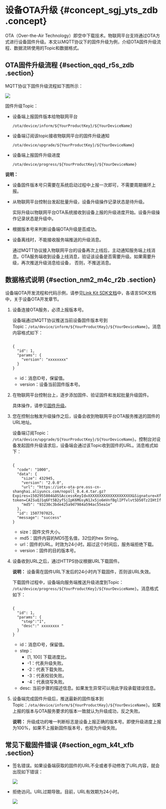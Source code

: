 # 设备OTA升级 {#concept_sgj_yts_zdb .concept}

OTA（Over-the-Air Technology）即空中下载技术。物联网平台支持通过OTA方式进行设备固件升级。本文以MQTT协议下的固件升级为例，介绍OTA固件升级流程、数据流转使用的Topic和数据格式。

## OTA固件升级流程 {#section_qqd_r5s_zdb .section}

MQTT协议下固件升级流程如下图所示：

![](http://static-aliyun-doc.oss-cn-hangzhou.aliyuncs.com/assets/img/14288/156281012550127_zh-CN.png)

固件升级Topic：

-   设备端上报固件版本给物联网平台

    ``` {#codeblock_xjd_bxu_da0}
    /ota/device/inform/${YourProductKey}/${YourDeviceName}
    ```

-   设备端订阅该topic接收物联网平台的固件升级通知

    ``` {#codeblock_c1n_y34_nl5}
    /ota/device/upgrade/${YourProductKey}/${YourDeviceName}
    ```

-   设备端上报固件升级进度

    ``` {#codeblock_yfw_tws_c54}
    /ota/device/progress/${YourProductKey}/${YourDeviceName}
    ```


**说明：** 

-   设备固件版本号只需要在系统启动过程中上报一次即可，不需要周期循环上报。
-   从物联网平台控制台发起批量升级，设备升级操作记录状态是待升级。

    实际升级以物联网平台OTA系统接收到设备上报的升级进度开始。设备升级操作记录状态是升级中。

-   根据版本号来判断设备端OTA升级是否成功。
-   设备离线时，不能接收服务端推送的升级消息。

    通过MQTT协议接入物联网平台的设备再次上线后，主动通知服务端上线消息。OTA服务端收到设备上线消息，验证该设备是否需要升级。如果需要升级，再次推送升级消息给设备， 否则，不推送消息。


## 数据格式说明 {#section_nm2_m4c_r2b .section}

设备端OTA开发流程和代码示例，请参见[Link Kit SDK文档](https://www.alibabacloud.com/help/product/93051.htm)中，各语言SDK文档中，关于设备OTA开发章节。

1.  设备连接OTA服务，必须上报版本号。

    设备端通过MQTT协议推送当前设备固件版本号到Topic：`/ota/device/inform/${YourProductKey}/${YourDeviceName}`。消息内容格式如下：

    ``` {#codeblock_1e7_sfg_yve}
    
    {
      "id": 1,
      "params": {
        "version": "xxxxxxxx"
      }
    }
    ```

    -   id：消息ID号，保留值。
    -   version：设备当前固件版本号。
2.  在物联网平台控制台上，逐步添加固件、验证固件和发起批量升级固件。

    具体操作，请参见[固件升级](../../../../intl.zh-CN/用户指南/监控运维/固件升级.md#)。

3.  您在控制台触发升级操作之后，设备会收到物联网平台OTA服务推送的固件的URL地址。

    设备端订阅Topic： `/ota/device/upgrade/${YourProductKey}/${YourDeviceName}`。控制台对设备发起固件升级请求后，设备端会通过该Topic收到固件的URL。消息格式如下：

    ``` {#codeblock_ezb_dzy_3xu}
    
    {
      "code": "1000",
      "data": {
        "size": 432945,
        "version": "2.0.0",
        "url": "https://iotx-ota-pre.oss-cn-shanghai.aliyuncs.com/nopoll_0.4.4.tar.gz?    Expires=1502955804&OSSAccessKeyId=XXXXXXXXXXXXXXXXXXXX&Signature=XfgJu7P6DWWejstKJgXJEH0qAKU%3D&security-  token=CAISuQJ1q6Ft5B2yfSjIpK6MGsyN1Jx5jo6mVnfBglIPTvlvt5D50Tz2IHtIf3NpAusdsv03nWxT7v4flqFyTINVAEvYZJOPKGrGR0DzDbDasumZsJbo4f%2FMQBqEaXPS2MvVfJ%2BzLrf0ceusbFbpjzJ6xaCAGxypQ12iN%2B%2Fr6%2F5gdc9FcQSkL0B8ZrFsKxBltdUROFbIKP%2BpKWSKuGfLC1dysQcO1wEP4K%2BkkMqH8Uic3h%2Boy%2BgJt8H2PpHhd9NhXuV2WMzn2%2FdtJOiTknxR7ARasaBqhelc4zqA%2FPPlWgAKvkXba7aIoo01fV4jN5JXQfAU8KLO8tRjofHWmojNzBJAAPpYSSy3Rvr7m5efQrrybY1lLO6iZy%2BVio2VSZDxshI5Z3McKARWct06MWV9ABA2TTXXOi40BOxuq%2B3JGoABXC54TOlo7%2F1wTLTsCUqzzeIiXVOK8CfNOkfTucMGHkeYeCdFkm%2FkADhXAnrnGf5a4FbmKMQph2cKsr8y8UfWLC6IzvJsClXTnbJBMeuWIqo5zIynS1pm7gf%2F9N3hVc6%2BEeIk0xfl2tycsUpbL2FoaGk6BAF8hWSWYUXsv59d5Uk%3D",
        "md5": "93230c3bde425a9d7984a594ac55ea1e"
      },
      "id": 1507707025,
      "message": "success"
    }
    ```

    -   size：固件文件大小。
    -   md5：固件内容的MD5签名值，32位的hex String。
    -   url：固件的URL。时效为24小时。超过这个时间后，服务端拒绝下载。
    -   version：固件的目的版本号。
4.  设备收到URL之后，通过HTTPS协议根据URL下载固件。

    **说明：** 设备需在固件URL下发后的24小时内下载固件，否则该URL失效。

    下载固件过程中，设备端向服务端推送升级进度到Topic： `/ota/device/progress/${YourProductKey}/${YourDeviceName}`。消息格式如下：

    ``` {#codeblock_egh_f0w_3u1}
    
    {
      "id": 1,
      "params": {
        "step":"1", 
        "desc":" xxxxxxxx "
      }   
    }
    ```

    -   id：消息ID号，保留值。
    -   step：
        -   \[1, 100\] 下载进度比。
        -   -1：代表升级失败。
        -   -2：代表下载失败。
        -   -3：代表校验失败。
        -   -4：代表烧写失败。
    -   desc: 当前步骤的描述信息。如果发生异常可以用此字段承载错误信息。
5.  设备端完成固件升级后，推送最新的固件版本到Topic：`/ota/device/inform/${YourProductKey}/${YourDeviceName}`。如果上报的版本与OTA服务要求的版本一致就认为升级成功，反之失败。

    **说明：** 升级成功的唯一判断标志是设备上报正确的版本号。即使升级进度上报为100%，如果不上报新固件版本号，也视为升级失败。


## 常见下载固件错误 {#section_egm_k4t_xfb .section}

-   签名错误。如果设备端获取的固件的URL不全或者手动修改了URL内容，就会出现如下错误：

    ![](http://static-aliyun-doc.oss-cn-hangzhou.aliyuncs.com/assets/img/13905/15628101263964_zh-CN.png)

-   拒绝访问。URL过期导致。目前，URL有效期为24小时。

    ![](http://static-aliyun-doc.oss-cn-hangzhou.aliyuncs.com/assets/img/13905/15628101263967_zh-CN.PNG)


